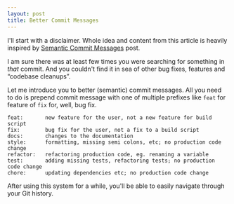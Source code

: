 ```yaml
---
layout: post
title: Better Commit Messages
---
```


I'll start with a disclaimer. Whole idea and content from this article is heavily inspired by [Semantic Commit Messages](https://seesparkbox.com/foundry/semantic_commit_messages) post.

I am sure there was at least few times you were searching for something in _that_ commit. And you couldn't find it in sea of other bug fixes, features and “codebase cleanups”.

Let me introduce you to better (semantic) commit messages. All you need to do is prepend commit message with one of multiple prefixes like `feat` for feature of `fix` for, well, bug fix.

```text
feat:       new feature for the user, not a new feature for build script
fix:        bug fix for the user, not a fix to a build script
docs:       changes to the documentation
style:      formatting, missing semi colons, etc; no production code change
refactor:   refactoring production code, eg. renaming a variable
test:       adding missing tests, refactoring tests; no production code change
chore:      updating dependencies etc; no production code change
```

After using this system for a while, you'll be able to easily navigate through your Git history.
